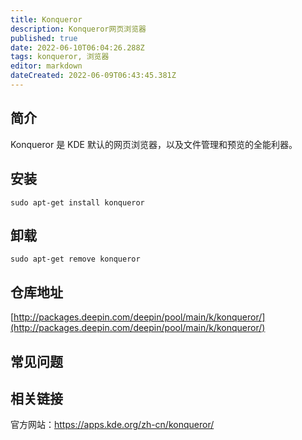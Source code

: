 ```yaml
---
title: Konqueror
description: Konqueror网页浏览器
published: true
date: 2022-06-10T06:04:26.288Z
tags: konqueror, 浏览器
editor: markdown
dateCreated: 2022-06-09T06:43:45.381Z
---
```


## 简介

Konqueror 是 KDE 默认的网页浏览器，以及文件管理和预览的全能利器。

## 安装

`sudo apt-get install konqueror`

## 卸载

`sudo apt-get remove konqueror`

## 仓库地址

[http://packages.deepin.com/deepin/pool/main/k/konqueror/](http://packages.deepin.com/deepin/pool/main/k/konqueror/)

## 常见问题

## 相关链接
官方网站：https://apps.kde.org/zh-cn/konqueror/